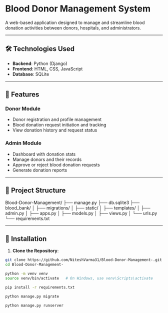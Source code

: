 # Blood Donor Management System

A web-based application designed to manage and streamline blood donation activities between donors, hospitals, and administrators.

---

## 🛠️ Technologies Used

- **Backend**: Python (Django)
- **Frontend**: HTML, CSS, JavaScript
- **Database**: SQLite

---

## 🚀 Features

### Donor Module

- Donor registration and profile management
- Blood donation request initiation and tracking
- View donation history and request status

### Admin Module

- Dashboard with donation stats
- Manage donors and their records
- Approve or reject blood donation requests
- Generate donation reports

---

## 📁 Project Structure

Blood-Donor-Management/
├── manage.py
├── db.sqlite3
├── blood_bank/
│ ├── migrations/
│ ├── static/
│ ├── templates/
│ ├── admin.py
│ ├── apps.py
│ ├── models.py
│ ├── views.py
│ └── urls.py
└── requirements.txt


---

## 🔧 Installation

1. **Clone the Repository**:

```bash
git clone https://github.com/NiteshVarma31/Blood-Donor-Management-.git
cd Blood-Donor-Management-

python -m venv venv
source venv/bin/activate   # On Windows, use venv\Scripts\activate

pip install -r requirements.txt

python manage.py migrate

python manage.py runserver
